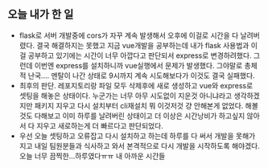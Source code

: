 ## 오늘 내가 한 일
- flask로 서버 개발중에 cors가 자꾸 계속 발생해서 오후에 이걸로 시간을 다 날려버렸다. 결국 해결하지는 못했고 지금 vue개발을 공부하는데 내가 flask 사용법과 이걸 공부하고 있기에는 시간이 너무 아깝다고 판단되서 express로 변경하려했다. 그런데 이번엔 express를 설치하니까 vue실행에서 문제가 발생했다. 그야말로 총체적 난국.... 멘탈이 나간 상태로 9시까지 계속 시도해보다가 이것도 결국 실패했다.
- 최후의 판단. 레포지토리랑 파일 모두 삭제후에 새로 생성하고 vue와 express로 셋팅을 해놓은 상태이다. 누군가는 너무 아무 시도없이 지운것 아니냐라고 생각하겠지만 패키지 지우고 다시 설치부터 cli재설치 뭐 이것저것 걍 안해본게 없었다. 해볼것도 다해보고 이미 하루를 날려버린 상태이고 더 이상은 시간낭비가 하고싶지 않아서 다 지우고 새로하는게 더 빠르다고 판단되었다.
- 우선 오늘 셋팅하고 오류잡고 다시 설치하고 하는데 하루를 다 써서 개발을 못해가지고 내일 팀원분들과 식사하고 와서 본격적으로 다시 개발을 시작하도록 해야겠다. 오늘 너무 끔찍한...하루였다ㅠㅠ 내 아까운 시간들
